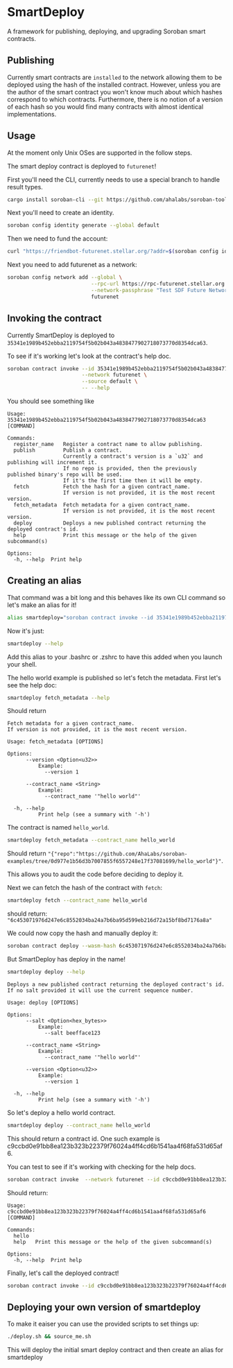 # SmartDeploy

A framework for publishing, deploying, and upgrading Soroban smart contracts.

## Publishing

Currently smart contracts are `installed` to the network allowing them to be deployed using the hash of the installed contract. However, unless you are the author of the smart contract you won't know much about which hashes correspond to which contracts.  Furthermore, there is no notion of a version of each hash so you would find many contracts with almost identical implementations.



## Usage

At the moment only Unix OSes are supported in the follow steps. 

The smart deploy contract is deployed to `futurenet`!

First you'll need the CLI, currently needs to use a special branch to handle result types.

```bash
cargo install soroban-cli --git https://github.com/ahalabs/soroban-tools --rev 1b13fdb89f43bcbb8646fc8e3642264873a2b2fb
```

Next you'll need to create an identity.

```bash
soroban config identity generate --global default
```

Then we need to fund the account:

```bash
curl "https://friendbot-futurenet.stellar.org/?addr=$(soroban config identity address --global default)"
```


Next you need to add futurenet as a network:

```bash
soroban config network add --global \
                           --rpc-url https://rpc-futurenet.stellar.org:443/soroban/rpc \
                           --network-passphrase "Test SDF Future Network ; October 2022" \
                           futurenet
```

## Invoking the contract

Currently SmartDeploy is deployed to `35341e1989b452ebba2119754f5b02b043a4838477902718073770d8354dca63`.

To see if it's working let's look at the contract's help doc.

```bash
soroban contract invoke --id 35341e1989b452ebba2119754f5b02b043a4838477902718073770d8354dca63 \
                        --network futurenet \
                        --source default \
                        -- --help
```

You should see something like

```
Usage: 35341e1989b452ebba2119754f5b02b043a4838477902718073770d8354dca63 [COMMAND]

Commands:
  register_name   Register a contract name to allow publishing.
  publish         Publish a contract.
                  Currently a contract's version is a `u32` and publishing will increment it.
                  If no repo is provided, then the previously published binary's repo will be used. 
                  If it's the first time then it will be empty.
  fetch           Fetch the hash for a given contract_name.
                  If version is not provided, it is the most recent version.
  fetch_metadata  Fetch metadata for a given contract_name.
                  If version is not provided, it is the most recent version.
  deploy          Deploys a new published contract returning the deployed contract's id.
  help            Print this message or the help of the given subcommand(s)

Options:
  -h, --help  Print help
```

## Creating an alias

That command was a bit long and this behaves like its own CLI command so let's make an alias for it!

```bash
alias smartdeploy="soroban contract invoke --id 35341e1989b452ebba2119754f5b02b043a4838477902718073770d8354dca63 --network futurenet --source default --"
```

Now it's just:

```bash
smartdeploy --help
```

Add this alias to your .bashrc or .zshrc to have this added when you launch your shell.

The hello world example is published so let's fetch the metadata. First let's see the help doc:

```bash
smartdeploy fetch_metadata --help
```

Should return

```
Fetch metadata for a given contract_name.
If version is not provided, it is the most recent version.

Usage: fetch_metadata [OPTIONS]

Options:
      --version <Option<u32>>
          Example:
            --version 1

      --contract_name <String>
          Example:
            --contract_name '"hello world"'

  -h, --help
          Print help (see a summary with '-h')
```

The contract is named `hello_world`.

```bash
smartdeploy fetch_metadata --contract_name hello_world
```

Should return `"{"repo":"https://github.com/AhaLabs/soroban-examples/tree/0d977e1b56d3b7007855f6557248e17f37081699/hello_world"}"`.

This allows you to audit the code before deciding to deploy it.

Next we can fetch the hash of the contract with `fetch`:

```bash
smartdeploy fetch --contract_name hello_world
```

should return: `"6c453071976d247e6c8552034ba24a7b6ba95d599eb216d72a15bf8bd7176a8a"`

We could now copy the hash and manually deploy it:

```bash
soroban contract deploy --wasm-hash 6c453071976d247e6c8552034ba24a7b6ba95d599eb216d72a15bf8bd7176a8a --identity default --network futurenet --salt "00"`
```

But SmartDeploy has deploy in the name!

```bash
smartdeploy deploy --help
```

```
Deploys a new published contract returning the deployed contract's id.
If no salt provided it will use the current sequence number.

Usage: deploy [OPTIONS]

Options:
      --salt <Option<hex_bytes>>
          Example:
            --salt beefface123

      --contract_name <String>
          Example:
            --contract_name '"hello world"'

      --version <Option<u32>>
          Example:
            --version 1

  -h, --help
          Print help (see a summary with '-h')
```

So let's deploy a hello world contract.

```bash
smartdeploy deploy --contract_name hello_world
```

This should return a contract id.  One such example is c9ccbd0e91bb8ea123b323b22379f76024a4ff4cd6b1541aa4f68fa531d65af6.

You can test to see if it's working with checking for the help docs.

```bash
soroban contract invoke  --network futurenet --id c9ccbd0e91bb8ea123b323b22379f76024a4ff4cd6b1541aa4f68fa531d65af6 -- --help
```

Should return:
```
Usage: c9ccbd0e91bb8ea123b323b22379f76024a4ff4cd6b1541aa4f68fa531d65af6 [COMMAND]

Commands:
  hello  
  help   Print this message or the help of the given subcommand(s)

Options:
  -h, --help  Print help

```

Finally, let's call the deployed contract!

```bash
soroban contract invoke --id c9ccbd0e91bb8ea123b323b22379f76024a4ff4cd6b1541aa4f68fa531d65af6 --network futurenet -- hello --to world
```

## Deploying your own version of smartdeploy

To make it eaiser you can use the provided scripts to set things up:

```bash
./deploy.sh && source_me.sh
```

This will deploy the initial smart deploy contract and then create an alias for smartdeploy
